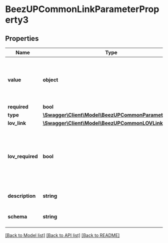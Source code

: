 # BeezUPCommonLinkParameterProperty3

## Properties
Name | Type | Description | Notes
------------ | ------------- | ------------- | -------------
**value** | **object** | The value of the parameter. It can be an integer a string or an object. | [optional] 
**required** | **bool** |  | [optional] 
**type** | [**\Swagger\Client\Model\BeezUPCommonParameterType**](BeezUPCommonParameterType.md) |  | [optional] 
**lov_link** | [**\Swagger\Client\Model\BeezUPCommonLOVLink3**](BeezUPCommonLOVLink3.md) |  | [optional] 
**lov_required** | **bool** | If true, you MUST use indicate a value from the list of values otherwise it&#39;s a freetext | [optional] 
**description** | **string** | description of the parameter | [optional] 
**schema** | **string** | schema of the parameter | [optional] 

[[Back to Model list]](../README.md#documentation-for-models) [[Back to API list]](../README.md#documentation-for-api-endpoints) [[Back to README]](../README.md)


